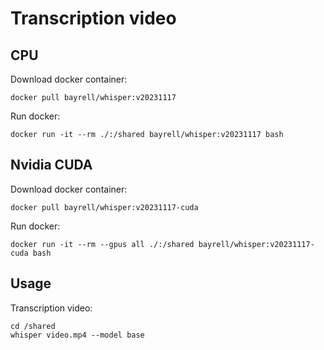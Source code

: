 # Transcription video

## CPU

Download docker container:
```
docker pull bayrell/whisper:v20231117
```

Run docker:
```
docker run -it --rm ./:/shared bayrell/whisper:v20231117 bash
```

## Nvidia CUDA

Download docker container:
```
docker pull bayrell/whisper:v20231117-cuda
```

Run docker:
```
docker run -it --rm --gpus all ./:/shared bayrell/whisper:v20231117-cuda bash
```

## Usage

Transcription video:
```
cd /shared
whisper video.mp4 --model base
```
